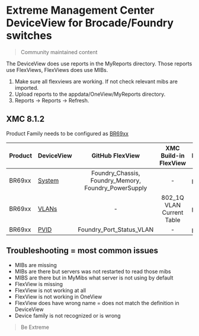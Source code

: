 # Extreme Management Center DeviceView for Brocade/Foundry switches
>Community maintained content

The DeviceView does use reports in the MyReports directory. Those reports use FlexViews, FlexViews does use MIBs.

1. Make sure all flexviews are working. If not check relevant mibs are imported.
2. Upload reports to the appdata/OneView/MyReports directory.
3. Reports -> Reports -> Refresh.

## XMC 8.1.2

Product Family needs to be configured as [BR69xx](sample/VendorProfile.PNG?raw=true)


| Product | DeviceView   | GitHub FlexView   | XMC Build-in FlexView | Example   |
| ------- | ------------ |:----------:|:----------------:| --------- |
| BR69xx |[System](xml/DeviceViewBR69xxSystem.xml?raw=true)|Foundry_Chassis, Foundry_Memory, Foundry_PowerSupply| - |[png](sample/DeviceViewBR69xxSystem.png?raw=true)|
| BR69xx |[VLANs](xml/DeviceViewBR69xxVlans.xml?raw=true)| - | 802_1Q VLAN Current Table |[png](sample/DeviceViewBR69xxVlans.png?raw=true)|
| BR69xx |[PVID](xml/DeviceViewBR69xxPVID.xml?raw=true)|Foundry_Port_Status_VLAN| - |[png](sample/DeviceViewBR69xxPVID.png?raw=true)|

## Troubleshooting = most common issues
* MIBs are missing
* MIBs are there but servers was not restarted to read those mibs
* MIBS are there but in MyMibs what server is not using by default
* FlexView is missing
* FlexView is not working at all
* FlexView is not working in OneView 
* FlexView does have wrong name = does not match the definition in DeviceView
* Device family is not recognized or is wrong

>Be Extreme